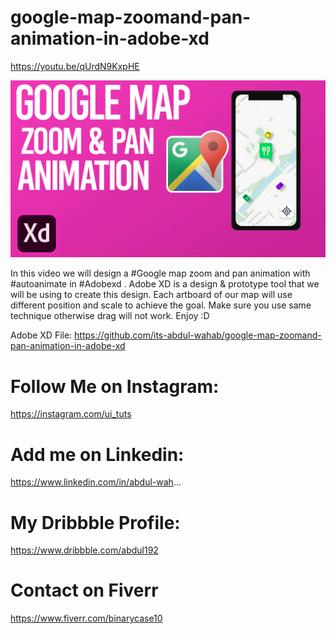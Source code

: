 # google-map-zoomand-pan-animation-in-adobe-xd
https://youtu.be/qUrdN9KxpHE

<img src='https://github.com/its-abdul-wahab/google-map-zoomand-pan-animation-in-adobe-xd/blob/master/Google-map-zoom-and-pan--animation-adobe-xd.png?raw=true'>


In this video we will design a #Google map zoom and pan animation with #autoanimate in #Adobexd . Adobe XD is a design & prototype tool that we will be using to create this design. Each artboard of our map will use different position and scale to achieve the goal. Make sure you use same technique otherwise drag will not work. Enjoy :D

Adobe XD File: https://github.com/its-abdul-wahab/google-map-zoomand-pan-animation-in-adobe-xd

# Follow Me on Instagram: 
https://instagram.com/ui_tuts

# Add me on Linkedin: 
https://www.linkedin.com/in/abdul-wah...

# My Dribbble Profile: 
https://www.dribbble.com/abdul192

# Contact on Fiverr 
https://www.fiverr.com/binarycase10
